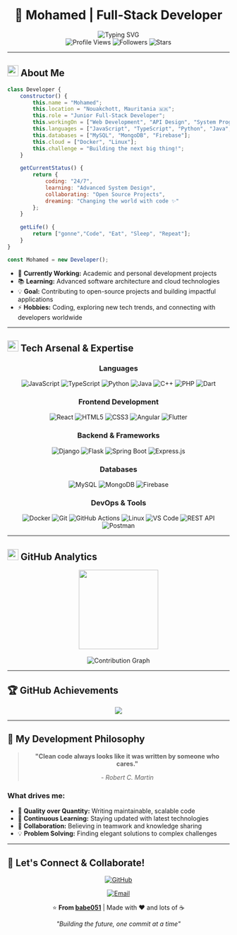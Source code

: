 <div align="center">

# 🚀 Mohamed | Full-Stack Developer

<img src="https://readme-typing-svg.herokuapp.com?font=Fira+Code&size=22&duration=4000&pause=1000&color=00D9FF&center=true&vCenter=true&width=600&lines=Welcome+to+my+GitHub+Profile!;Full-Stack+Developer+from+Mauritania;Building+Amazing+Web+Applications;Always+Learning+New+Technologies!" alt="Typing SVG" />

</div>
<!-- Profile Counter -->
<div align="center">
  <img src="https://komarev.com/ghpvc/?username=babe051&color=blueviolet&style=for-the-badge&label=PROFILE+VIEWS" alt="Profile Views"/>
  <img src="https://img.shields.io/github/followers/babe051?logo=github&style=for-the-badge&color=0969da&labelColor=302d41" alt="Followers"/>
  <img src="https://img.shields.io/github/stars/babe051?logo=github&style=for-the-badge&color=ee6a70&labelColor=302d41" alt="Stars"/>
</div>

---

## <img src="https://media.giphy.com/media/hvRJCLFzcasrR4ia7z/giphy.gif" width="25px"> About Me

```javascript
class Developer {
    constructor() {
        this.name = "Mohamed";
        this.location = "Nouakchott, Mauritania 🇲🇷";
        this.role = "Junior Full-Stack Developer";
        this.workingOn = ["Web Development", "API Design", "System Programming", "Mobile Application"];
        this.languages = ["JavaScript", "TypeScript", "Python", "Java", "C++", "PHP", "Dart"];
        this.databases = ["MySQL", "MongoDB", "Firebase"];
        this.cloud = ["Docker", "Linux"];
        this.challenge = "Building the next big thing!";
    }
    
    getCurrentStatus() {
        return {
            coding: "24/7",
            learning: "Advanced System Design",
            collaborating: "Open Source Projects",
            dreaming: "Changing the world with code ✨"
        };
    }
    
    getLife() {
        return ["gonne","Code", "Eat", "Sleep", "Repeat"];
    }
}

const Mohamed = new Developer();
```

- 🔭 **Currently Working:** Academic and personal development projects
- 📚 **Learning:** Advanced software architecture and cloud technologies
- 💡 **Goal:** Contributing to open-source projects and building impactful applications
- ⚡ **Hobbies:** Coding, exploring new tech trends, and connecting with developers worldwide

---

## <img src="https://media2.giphy.com/media/QssGEmpkyEOhBCb7e1/giphy.gif?cid=ecf05e47a0n3gi1bfqntqmob8g9aid1oyj2wr3ds3mg700bl&rid=giphy.gif" width="25px"> Tech Arsenal & Expertise

<div align="center">

### **Languages**
![JavaScript](https://img.shields.io/badge/JavaScript-F7DF1E?style=for-the-badge&logo=javascript&logoColor=black)
![TypeScript](https://img.shields.io/badge/TypeScript-3178C6?style=for-the-badge&logo=typescript&logoColor=white)
![Python](https://img.shields.io/badge/Python-3776AB?style=for-the-badge&logo=python&logoColor=white)
![Java](https://img.shields.io/badge/Java-ED8B00?style=for-the-badge&logo=openjdk&logoColor=white)
![C++](https://img.shields.io/badge/C++-00599C?style=for-the-badge&logo=cplusplus&logoColor=white)
![PHP](https://img.shields.io/badge/PHP-777BB4?style=for-the-badge&logo=php&logoColor=white)
![Dart](https://img.shields.io/badge/Dart-0175C2?style=for-the-badge&logo=dart&logoColor=white)

### **Frontend Development**
![React](https://img.shields.io/badge/React-61DAFB?style=for-the-badge&logo=react&logoColor=black)
![HTML5](https://img.shields.io/badge/HTML5-E34F26?style=for-the-badge&logo=html5&logoColor=white)
![CSS3](https://img.shields.io/badge/CSS3-1572B6?style=for-the-badge&logo=css3&logoColor=white)
![Angular](https://img.shields.io/badge/Angular-DD0031?style=for-the-badge&logo=angular&logoColor=white)
![Flutter](https://img.shields.io/badge/Flutter-02569B?style=for-the-badge&logo=flutter&logoColor=white)

### **Backend & Frameworks**
![Django](https://img.shields.io/badge/Django-092E20?style=for-the-badge&logo=django&logoColor=white)
![Flask](https://img.shields.io/badge/Flask-000000?style=for-the-badge&logo=flask&logoColor=white)
![Spring Boot](https://img.shields.io/badge/Spring_Boot-6DB33F?style=for-the-badge&logo=spring-boot&logoColor=white)
![Express.js](https://img.shields.io/badge/Express.js-000000?style=for-the-badge&logo=express&logoColor=white)

### **Databases**
![MySQL](https://img.shields.io/badge/MySQL-4479A1?style=for-the-badge&logo=mysql&logoColor=white)
![MongoDB](https://img.shields.io/badge/MongoDB-47A248?style=for-the-badge&logo=mongodb&logoColor=white)
![Firebase](https://img.shields.io/badge/Firebase-FFCA28?style=for-the-badge&logo=firebase&logoColor=black)


### **DevOps & Tools**
![Docker](https://img.shields.io/badge/Docker-2496ED?style=for-the-badge&logo=docker&logoColor=white)
![Git](https://img.shields.io/badge/Git-F05032?style=for-the-badge&logo=git&logoColor=white)
![GitHub Actions](https://img.shields.io/badge/GitHub_Actions-2088FF?style=for-the-badge&logo=github-actions&logoColor=white)
![Linux](https://img.shields.io/badge/Linux-FCC624?style=for-the-badge&logo=linux&logoColor=black)
![VS Code](https://img.shields.io/badge/VS_Code-007ACC?style=for-the-badge&logo=visual-studio-code&logoColor=white)
![REST API](https://img.shields.io/badge/REST_API-FF6C37?style=for-the-badge&logo=fastapi&logoColor=white)
![Postman](https://img.shields.io/badge/Postman-FF6C37?style=for-the-badge&logo=postman&logoColor=white)

</div>

---

<!-- GitHub Statistics with Enhanced Visuals -->
## <img src="https://media.giphy.com/media/iY8CRBdQXODJSCERIr/giphy.gif" width="25px"> GitHub Analytics

<div align="center">
  <img height="180em" src="https://github-readme-stats.vercel.app/api?username=babe051&show_icons=true&theme=radical">
<!--   <img height="180em" src="https://github-readme-stats-sigma-five.vercel.app/api?username=babe051&show_icons=true&theme=radical&include_all_commits=true&count_private=true&hide_border=true&bg_color=0D1117&title_color=F85D7F&icon_color=F8D866&text_color=FFFFFF"/> -->
  <!-- <img height="180em" src="https://github-readme-stats-sigma-five.vercel.app/api/top-langs/?username=babe051&layout=compact&langs_count=10&theme=radical&hide_border=true&bg_color=0D1117&title_color=F85D7F&text_color=FFFFFF"/> -->
</div>

<br>

<!-- <div align="center">
  <img src="https://github-readme-streak-stats.herokuapp.com/?user=babe051&theme=radical&hide_border=true&background=0D1117&stroke=F85D7F&ring=F8D866&fire=F85D7F&currStreakLabel=FFFFFF" alt="GitHub Streak"/>
</div> -->

<!-- Activity Graph -->
<div align="center">
  <img src="https://github-readme-activity-graph.vercel.app/graph?username=babe051&theme=redical&hide_border=true&bg_color=0D1117&color=F8D866&line=F85D7F&point=FFFFFF" alt="Contribution Graph"/>
</div>

---

<!-- Trophy Section -->
## 🏆 GitHub Achievements

<div align="center">
  <img src="https://github-profile-trophy.vercel.app/?username=babe051&theme=radical&no-frame=true&no-bg=true&margin-w=4&row=2&column=4" />
</div>

---

## 🌟 My Development Philosophy

<div align="center">

> **"Clean code always looks like it was written by someone who cares."**
> 
> *- Robert C. Martin*

</div>

### What drives me:
- 🎯 **Quality over Quantity:** Writing maintainable, scalable code
- 🚀 **Continuous Learning:** Staying updated with latest technologies
- 🤝 **Collaboration:** Believing in teamwork and knowledge sharing
- 💡 **Problem Solving:** Finding elegant solutions to complex challenges

---


## 🤝 Let's Connect & Collaborate!

<div align="center">

[![GitHub](https://img.shields.io/badge/GitHub-100000?style=for-the-badge&logo=github&logoColor=white)](https://github.com/babe051)
<!-- [![Portfolio](https://img.shields.io/badge/Portfolio-FF5722?style=for-the-badge&logo=todoist&logoColor=white)](#) -->
[![Email](https://img.shields.io/badge/Email-D14836?style=for-the-badge&logo=gmail&logoColor=white)](mailto:mohamed.val0520)

<!-- ---

### 💭 Random Dev Quote
![](https://quotes-github-readme.vercel.app/api?type=horizontal&theme=tokyonight)

--- -->

⭐️ **From [babe051](https://github.com/babe051)** | Made with ❤️ and lots of ☕

*"Building the future, one commit at a time"*

</div>
